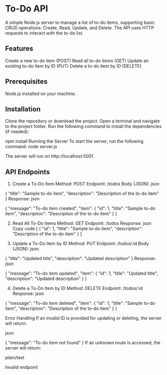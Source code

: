 # To-Do API
A simple Node.js server to manage a list of to-do items, supporting basic CRUD operations: Create, Read, Update, and Delete. The API uses HTTP requests to interact with the to-do list.

## Features
Create a new to-do item (POST)
Read all to-do items (GET)
Update an existing to-do item by ID (PUT)
Delete a to-do item by ID (DELETE)

## Prerequisites
Node.js installed on your machine.

## Installation
Clone the repository or download the project.
Open a terminal and navigate to the project folder.
Run the following command to install the dependencies (if needed):

npm install
Running the Server
To start the server, run the following command:
node server.js


The server will run on http://localhost:5001.

## API Endpoints
1. Create a To-Do Item
Method: POST
Endpoint: /todos
Body (JSON):
json

{
  "title": "Sample to-do item",
  "description": "Description of the to-do item"
}
Response:
json

{
  "message": "To-do item created",
  "item": {
    "id": 1,
    "title": "Sample to-do item",
    "description": "Description of the to-do item"
  }
}

2. Read All To-Do Items
Method: GET
Endpoint: /todos
Response:
json
Copy code
[
  {
    "id": 1,
    "title": "Sample to-do item",
    "description": "Description of the to-do item"
  }
]

3. Update a To-Do Item by ID
Method: PUT
Endpoint: /todos/:id
Body (JSON):
json

{
  "title": "Updated title",
  "description": "Updated description"
}
Response:
json

{
  "message": "To-do item updated",
  "item": {
    "id": 1,
    "title": "Updated title",
    "description": "Updated description"
  }
}

4. Delete a To-Do Item by ID
Method: DELETE
Endpoint: /todos/:id
Response:
json

{
  "message": "To-do item deleted",
  "item": {
    "id": 1,
    "title": "Sample to-do item",
    "description": "Description of the to-do item"
  }
}

Error Handling
If an invalid ID is provided for updating or deleting, the server will return:

json

{
  "message": "To-do item not found"
}
If an unknown route is accessed, the server will return:

plain/text

Invalid endpoint
